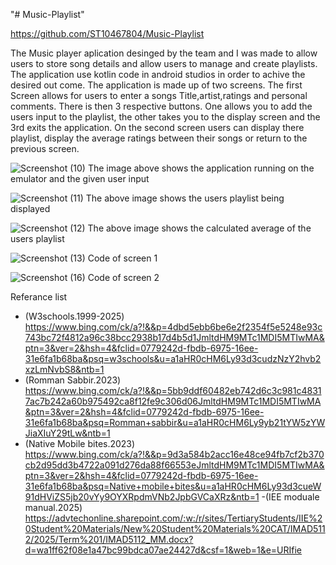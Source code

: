 "# Music-Playlist"

https://github.com/ST10467804/Music-Playlist

The Music player aplication desinged by the team and I was made to allow users to store song details and allow users to manage and create playlists. The application use kotlin code in android studios in order to achive the desired out come. The application is made up of two screens. The first Screen allows for users to enter a songs Title,artist,ratings and personal comments. There is then 3 respective buttons. One allows you to add the users input to the playlist, the other takes you to the display screen and the 3rd exits the application. On the second screen users can display there playlist, display the average ratings between their songs or return to the previous screen.


![Screenshot (10)](https://github.com/user-attachments/assets/cb16eb98-92c2-4af0-b96a-e6b732ad12f8)
The image above shows the application running on the emulator and the given user input




![Screenshot (11)](https://github.com/user-attachments/assets/1de5a645-9526-4618-915c-e7a807612af5)
The above image shows the users playlist being displayed




![Screenshot (12)](https://github.com/user-attachments/assets/67001e2f-c37c-4e15-9c9a-e458a09c2ad4)
The above image shows the calculated average of the users playlist





![Screenshot (13)](https://github.com/user-attachments/assets/aba80c47-f678-41fb-ab60-6c6cab83936c)
Code of screen 1






![Screenshot (16)](https://github.com/user-attachments/assets/f8b58598-1cf7-4609-a472-1e9729fccef8)
Code of screen 2






Referance list
- (W3schools.1999-2025) https://www.bing.com/ck/a?!&&p=4dbd5ebb6be6e2f2354f5e5248e93c743bc72f4812a96c38bcc2938b17d4b5d1JmltdHM9MTc1MDI5MTIwMA&ptn=3&ver=2&hsh=4&fclid=0779242d-fbdb-6975-16ee-31e6fa1b68ba&psq=w3schools&u=a1aHR0cHM6Ly93d3cudzNzY2hvb2xzLmNvbS8&ntb=1
- (Romman Sabbir.2023) https://www.bing.com/ck/a?!&&p=5bb9ddf60482eb742d6c3c981c48317ac7b242a60b975492ca8f12fe9c306d06JmltdHM9MTc1MDI5MTIwMA&ptn=3&ver=2&hsh=4&fclid=0779242d-fbdb-6975-16ee-31e6fa1b68ba&psq=Romman+sabbir&u=a1aHR0cHM6Ly9yb21tYW5zYWJiaXIuY29tLw&ntb=1
- (Native Mobile bites.2023) https://www.bing.com/ck/a?!&&p=9d3a584b2acc16e48ce94fb7cf2b370cb2d95dd3b4722a091d276da88f66553eJmltdHM9MTc1MDI5MTIwMA&ptn=3&ver=2&hsh=4&fclid=0779242d-fbdb-6975-16ee-31e6fa1b68ba&psq=Native+mobile+bites&u=a1aHR0cHM6Ly93d3cueW91dHViZS5jb20vYy9OYXRpdmVNb2JpbGVCaXRz&ntb=1
-(IEE moduale manual.2025) https://advtechonline.sharepoint.com/:w:/r/sites/TertiaryStudents/IIE%20Student%20Materials/New%20Student%20Materials%20CAT/IMAD5112/2025/Term%201/IMAD5112_MM.docx?d=wa1ff62f08e1a47bc99bdca07ae24427d&csf=1&web=1&e=URIfie















